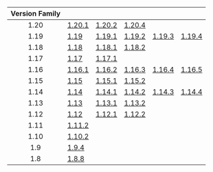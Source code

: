 | Version Family | | | | | |
|:---:|---|---|---|---|---|
| 1.20 | [1.20.1](https://github.com/BaldGang/spigot-build/releases/download/20240319/spigot-1.20.1.jar) | [1.20.2](https://github.com/BaldGang/spigot-build/releases/download/20240319/spigot-1.20.2.jar) | [1.20.4](https://github.com/BaldGang/spigot-build/releases/download/20240319/spigot-1.20.4.jar) | | |
| 1.19 | [1.19](https://github.com/BaldGang/spigot-build/releases/download/20240319/spigot-1.19.jar) | [1.19.1](https://github.com/BaldGang/spigot-build/releases/download/20240319/spigot-1.19.1.jar) | [1.19.2](https://github.com/BaldGang/spigot-build/releases/download/20240319/spigot-1.19.2.jar) | [1.19.3](https://github.com/BaldGang/spigot-build/releases/download/20240319/spigot-1.19.3.jar) | [1.19.4](https://github.com/BaldGang/spigot-build/releases/download/20240319/spigot-1.19.4.jar) |
| 1.18 | [1.18](https://github.com/BaldGang/spigot-build/releases/download/20240319/spigot-1.18.jar) | [1.18.1](https://github.com/BaldGang/spigot-build/releases/download/20240319/spigot-1.18.1.jar) | [1.18.2](https://github.com/BaldGang/spigot-build/releases/download/20240319/spigot-1.18.2.jar) | | |
| 1.17 | [1.17](https://github.com/BaldGang/spigot-build/releases/download/20240319/spigot-1.17.jar) | [1.17.1](https://github.com/BaldGang/spigot-build/releases/download/20240319/spigot-1.17.1.jar) | | | |
| 1.16 | [1.16.1](https://github.com/BaldGang/spigot-build/releases/download/20240319/spigot-1.16.1.jar) | [1.16.2](https://github.com/BaldGang/spigot-build/releases/download/20240319/spigot-1.16.2.jar) | [1.16.3](https://github.com/BaldGang/spigot-build/releases/download/20240319/spigot-1.16.3.jar) | [1.16.4](https://github.com/BaldGang/spigot-build/releases/download/20240319/spigot-1.16.4.jar) | [1.16.5](https://github.com/BaldGang/spigot-build/releases/download/20240319/spigot-1.16.5.jar) |
| 1.15 | [1.15](https://github.com/BaldGang/spigot-build/releases/download/20240319/spigot-1.15.jar) | [1.15.1](https://github.com/BaldGang/spigot-build/releases/download/20240319/spigot-1.15.1.jar) | [1.15.2](https://github.com/BaldGang/spigot-build/releases/download/20240319/spigot-1.15.2.jar) | | |
| 1.14 | [1.14](https://github.com/BaldGang/spigot-build/releases/download/20240319/spigot-1.14.jar) | [1.14.1](https://github.com/BaldGang/spigot-build/releases/download/20240319/spigot-1.14.1.jar) | [1.14.2](https://github.com/BaldGang/spigot-build/releases/download/20240319/spigot-1.14.2.jar) | [1.14.3](https://github.com/BaldGang/spigot-build/releases/download/20240319/spigot-1.14.3.jar) | [1.14.4](https://github.com/BaldGang/spigot-build/releases/download/20240319/spigot-1.14.4.jar) |
| 1.13 | [1.13](https://github.com/BaldGang/spigot-build/releases/download/20240319/spigot-1.13.jar) | [1.13.1](https://github.com/BaldGang/spigot-build/releases/download/20240319/spigot-1.13.1.jar) | [1.13.2](https://github.com/BaldGang/spigot-build/releases/download/20240319/spigot-1.13.2.jar) | | |
| 1.12 | [1.12](https://github.com/BaldGang/spigot-build/releases/download/20240319/spigot-1.12.jar) | [1.12.1](https://github.com/BaldGang/spigot-build/releases/download/20240319/spigot-1.12.1.jar) | [1.12.2](https://github.com/BaldGang/spigot-build/releases/download/20240319/spigot-1.12.2.jar) | | |
| 1.11 | [1.11.2](https://github.com/BaldGang/spigot-build/releases/download/20240319/spigot-1.11.2.jar) | | | | |
| 1.10 | [1.10.2](https://github.com/BaldGang/spigot-build/releases/download/20240319/spigot-1.10.2.jar) | | | | |
| 1.9 | [1.9.4](https://github.com/BaldGang/spigot-build/releases/download/20240319/spigot-1.9.4.jar) | | | | |
| 1.8 | [1.8.8](https://github.com/BaldGang/spigot-build/releases/download/20240319/spigot-1.8.8.jar) | | | | |
